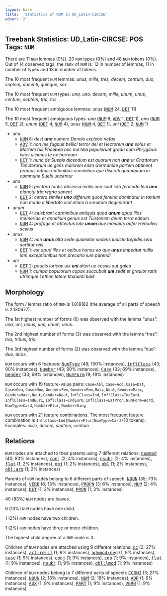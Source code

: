 ```yaml
---
layout: base
title:  'Statistics of NUM in UD_Latin-CIRCSE'
udver: '2'
---
```


## Treebank Statistics: UD_Latin-CIRCSE: POS Tags: `NUM`

There are 11 `NUM` lemmas (0%), 20 `NUM` types (0%) and 48 `NUM` tokens (0%).
Out of 14 observed tags, the rank of `NUM` is: 12 in number of lemmas, 11 in number of types and 13 in number of tokens.

The 10 most frequent `NUM` lemmas: <em>unus, mille, tres, decem, centum, duo, septem, ducenti, quinque, sex</em>

The 10 most frequent `NUM` types:  <em>una, uno, decem, mille, unum, unus, centum, septem, tria, tris</em>

The 10 most frequent ambiguous lemmas: <em>unus</em> (<tt><a href="la_circse-pos-NUM.html">NUM</a></tt> 24, <tt><a href="la_circse-pos-DET.html">DET</a></tt> 11)

The 10 most frequent ambiguous types:  <em>una</em> (<tt><a href="la_circse-pos-NUM.html">NUM</a></tt> 8, <tt><a href="la_circse-pos-ADV.html">ADV</a></tt> 1, <tt><a href="la_circse-pos-DET.html">DET</a></tt> 1), <em>uno</em> (<tt><a href="la_circse-pos-NUM.html">NUM</a></tt> 5, <tt><a href="la_circse-pos-DET.html">DET</a></tt> 2), <em>unum</em> (<tt><a href="la_circse-pos-DET.html">DET</a></tt> 4, <tt><a href="la_circse-pos-NUM.html">NUM</a></tt> 4), <em>unus</em> (<tt><a href="la_circse-pos-NUM.html">NUM</a></tt> 4, <tt><a href="la_circse-pos-DET.html">DET</a></tt> 1), <em>uni</em> (<tt><a href="la_circse-pos-DET.html">DET</a></tt> 2, <tt><a href="la_circse-pos-NUM.html">NUM</a></tt> 1)


* <em>una</em>
  * <tt><a href="la_circse-pos-NUM.html">NUM</a></tt> 8: <em>dest <b>una</b> numero Danais explebo nefas</em>
  * <tt><a href="la_circse-pos-ADV.html">ADV</a></tt> 1: <em>non me fugauit bellici terror dei et Hectorem <b>una</b> solus et Martem tuli Phoebea nec me tela pepulerunt gradu cum Phrygibus istos uicimus te ne horream</em>
  * <tt><a href="la_circse-pos-DET.html">DET</a></tt> 1: <em>nunc de Suebis dicendum est quorum non <b>una</b> ut Chattorum Tencterorum ue gens maiorem enim Germaniae partem obtinent propriis adhuc nationibus nominibus que discreti quamquam in commune Suebi uocentur</em>
* <em>uno</em>
  * <tt><a href="la_circse-pos-NUM.html">NUM</a></tt> 5: <em>pectora tantis obsessa malis non sunt ictu ferienda leui <b>uno</b> planctu tria regna sonent</em>
  * <tt><a href="la_circse-pos-DET.html">DET</a></tt> 2: <em>cetera similes <b>uno</b> differunt quod femina dominatur in tantum non modo a libertate sed etiam a seruitute degenerant</em>
* <em>unum</em>
  * <tt><a href="la_circse-pos-DET.html">DET</a></tt> 4: <em>celebrant carminibus antiquis quod <b>unum</b> apud illos memoriae et annalium genus est Tuistonem deum terra editum</em>
  * <tt><a href="la_circse-pos-NUM.html">NUM</a></tt> 4: <em>profuge et obtectus late <b>unum</b> que manibus aufer Herculeis scelus</em>
* <em>unus</em>
  * <tt><a href="la_circse-pos-NUM.html">NUM</a></tt> 4: <em>non <b>unus</b> alta sede quaesitor sedens iudicia trepidis sera sortitur reis</em>
  * <tt><a href="la_circse-pos-DET.html">DET</a></tt> 1: <em>est apud illos et opibus honos eo que <b>unus</b> imperitat nullis iam exceptionibus non precario iure parendi</em>
* <em>uni</em>
  * <tt><a href="la_circse-pos-DET.html">DET</a></tt> 2: <em>paucis loricae uix <b>uni</b> alteri ue cassis aut galea</em>
  * <tt><a href="la_circse-pos-NUM.html">NUM</a></tt> 1: <em>cumba populorum capax succubuit <b>uni</b> sedit et grauior ratis utrimque Lethen latere titubanti bibit</em>

## Morphology

The form / lemma ratio of `NUM` is 1.818182 (the average of all parts of speech is 2.130677).

The 1st highest number of forms (6) was observed with the lemma “unus”: <em>una, uni, unius, uno, unum, unus</em>.

The 2nd highest number of forms (3) was observed with the lemma “tres”: <em>tria, tribus, tris</em>.

The 3rd highest number of forms (2) was observed with the lemma “duo”: <em>duo, duos</em>.

`NUM` occurs with 6 features: <tt><a href="la_circse-feat-NumType.html">NumType</a></tt> (48; 100% instances), <tt><a href="la_circse-feat-InflClass.html">InflClass</a></tt> (43; 90% instances), <tt><a href="la_circse-feat-Number.html">Number</a></tt> (43; 90% instances), <tt><a href="la_circse-feat-Case.html">Case</a></tt> (33; 69% instances), <tt><a href="la_circse-feat-Gender.html">Gender</a></tt> (33; 69% instances), <tt><a href="la_circse-feat-NumForm.html">NumForm</a></tt> (9; 19% instances)

`NUM` occurs with 19 feature-value pairs: `Case=Abl`, `Case=Acc`, `Case=Dat`, `Case=Gen`, `Case=Nom`, `Gender=Fem`, `Gender=Fem,Masc,Neut`, `Gender=Masc`, `Gender=Masc,Neut`, `Gender=Neut`, `InflClass=Ind`, `InflClass=IndEurA`, `InflClass=IndEurI`, `InflClass=IndEurO`, `InflClass=LatPron`, `NumForm=Word`, `NumType=Card`, `Number=Plur`, `Number=Sing`

`NUM` occurs with 21 feature combinations.
The most frequent feature combination is `InflClass=Ind|Number=Plur|NumType=Card` (10 tokens).
Examples: <em>mille, decem, septem, centum</em>


## Relations

`NUM` nodes are attached to their parents using 7 different relations: <tt><a href="la_circse-dep-nummod.html">nummod</a></tt> (40; 83% instances), <tt><a href="la_circse-dep-conj.html">conj</a></tt> (2; 4% instances), <tt><a href="la_circse-dep-nsubj.html">nsubj</a></tt> (2; 4% instances), <tt><a href="la_circse-dep-flat.html">flat</a></tt> (1; 2% instances), <tt><a href="la_circse-dep-obj.html">obj</a></tt> (1; 2% instances), <tt><a href="la_circse-dep-obl.html">obl</a></tt> (1; 2% instances), <tt><a href="la_circse-dep-obl-arg.html">obl:arg</a></tt> (1; 2% instances)

Parents of `NUM` nodes belong to 6 different parts of speech: <tt><a href="la_circse-pos-NOUN.html">NOUN</a></tt> (35; 73% instances), <tt><a href="la_circse-pos-VERB.html">VERB</a></tt> (6; 13% instances), <tt><a href="la_circse-pos-PROPN.html">PROPN</a></tt> (3; 6% instances), <tt><a href="la_circse-pos-NUM.html">NUM</a></tt> (2; 4% instances), <tt><a href="la_circse-pos-DET.html">DET</a></tt> (1; 2% instances), <tt><a href="la_circse-pos-PRON.html">PRON</a></tt> (1; 2% instances)

40 (83%) `NUM` nodes are leaves.

6 (13%) `NUM` nodes have one child.

1 (2%) `NUM` nodes have two children.

1 (2%) `NUM` nodes have three or more children.

The highest child degree of a `NUM` node is 3.

Children of `NUM` nodes are attached using 9 different relations: <tt><a href="la_circse-dep-cc.html">cc</a></tt> (3; 27% instances), <tt><a href="la_circse-dep-acl-relcl.html">acl:relcl</a></tt> (1; 9% instances), <tt><a href="la_circse-dep-advmod-neg.html">advmod:neg</a></tt> (1; 9% instances), <tt><a href="la_circse-dep-case.html">case</a></tt> (1; 9% instances), <tt><a href="la_circse-dep-conj.html">conj</a></tt> (1; 9% instances), <tt><a href="la_circse-dep-cop.html">cop</a></tt> (1; 9% instances), <tt><a href="la_circse-dep-flat.html">flat</a></tt> (1; 9% instances), <tt><a href="la_circse-dep-nsubj.html">nsubj</a></tt> (1; 9% instances), <tt><a href="la_circse-dep-obl-lmod.html">obl:lmod</a></tt> (1; 9% instances)

Children of `NUM` nodes belong to 7 different parts of speech: <tt><a href="la_circse-pos-CCONJ.html">CCONJ</a></tt> (3; 27% instances), <tt><a href="la_circse-pos-NOUN.html">NOUN</a></tt> (2; 18% instances), <tt><a href="la_circse-pos-NUM.html">NUM</a></tt> (2; 18% instances), <tt><a href="la_circse-pos-ADP.html">ADP</a></tt> (1; 9% instances), <tt><a href="la_circse-pos-AUX.html">AUX</a></tt> (1; 9% instances), <tt><a href="la_circse-pos-PART.html">PART</a></tt> (1; 9% instances), <tt><a href="la_circse-pos-VERB.html">VERB</a></tt> (1; 9% instances)

